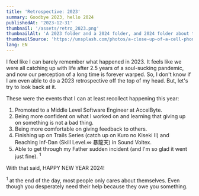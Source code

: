 ```yaml
---
title: 'Retrospective: 2023'
summary: Goodbye 2023, hello 2024
publishedAt: '2023-12-31'
thumbnail: '/assets/retro_2023.png'
thumbnailAlt: 'A 2023 folder and a 2024 folder, and 2024 folder about to be opened'
thumbnailSource: 'https://unsplash.com/photos/a-close-up-of-a-cell-phone-screen-with-numbers-on-it-mis7syjThUU'
lang: EN
---
```


I feel like I can barely remember what happened in 2023. It feels like we were all catching up with life after 2.5 years of a soul-sucking pandemic, and now our perception of a long time is forever warped. So, I don't know if I am even able to do a 2023 retrospective off the top of my head. But, let's try to look back at it.

These were the events that I can at least recollect happening this year:

1. Promoted to a Middle Level Software Engineer at AccelByte.
2. Being more confident on what I worked on and learning that giving up on something is not a bad thing.
3. Being more comfortable on giving feedback to others.
4. Finishing up on Trails Series (catch up on Kuro no Kiseki II) and Reaching Inf-Dan (Skill Level.∞ 暴龍天) in Sound Voltex.
5. Able to get through my Father sudden incident (and I'm so glad it went just fine). <sup>1</sup>

With that said, HAPPY NEW YEAR 2024!

<sup>1</sup> at the end of the day, most people only cares about themselves. Even though you desperately need their help because they owe you something.
